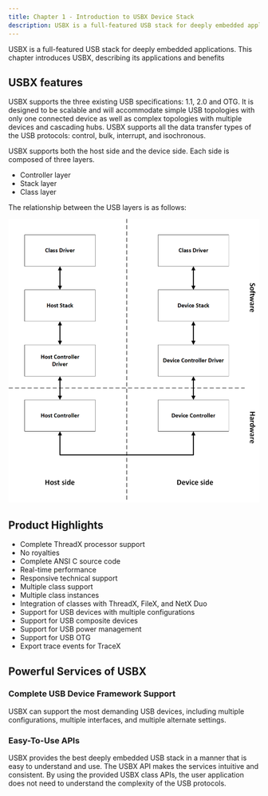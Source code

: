 ```yaml
---
title: Chapter 1 - Introduction to USBX Device Stack
description: USBX is a full-featured USB stack for deeply embedded applications. This chapter introduces USBX, describing its benefits and application.
---
```


USBX is a full-featured USB stack for deeply embedded applications. This chapter introduces USBX, describing its applications and benefits 

## USBX features

USBX supports the three existing USB specifications: 1.1, 2.0 and OTG. It is designed to be scalable and will accommodate simple USB topologies with only one connected device as well as complex topologies with multiple devices and cascading hubs. USBX supports all the data transfer types of the USB protocols: control, bulk, interrupt, and isochronous.

USBX supports both the host side and the device side. Each side is composed of three layers.

- Controller layer
- Stack layer
- Class layer

The relationship between the USB layers is as follows:

![USB layers](media/usbx-device-stack/usb-layers.png)

## Product Highlights

- Complete ThreadX processor support
- No royalties
- Complete ANSI C source code
- Real-time performance
- Responsive technical support
- Multiple class support
- Multiple class instances
- Integration of classes with ThreadX, FileX, and NetX Duo
- Support for USB devices with multiple configurations
- Support for USB composite devices
- Support for USB power management
- Support for USB OTG
- Export trace events for TraceX

## Powerful Services of USBX

### Complete USB Device Framework Support

USBX can support the most demanding USB devices, including multiple configurations, multiple interfaces, and multiple alternate settings.

### Easy-To-Use APIs

USBX provides the best deeply embedded USB stack in a manner that is easy to understand and use. The USBX API makes the services intuitive and consistent. By using the provided USBX class APIs, the user application does not need to understand the complexity of the USB protocols.
